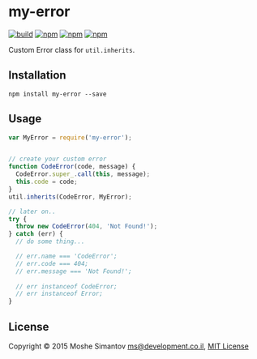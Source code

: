 # my-error

[![build](https://img.shields.io/travis/moshest/my-error.svg)](https://travis-ci.org/moshest/my-error)
[![npm](https://img.shields.io/npm/v/my-error.svg)](https://npmjs.org/package/my-error)
[![npm](https://img.shields.io/npm/dm/my-error.svg)](https://npmjs.org/package/my-error)
[![npm](https://img.shields.io/npm/l/my-error.svg)](LICENSE)


Custom Error class for `util.inherits`.

## Installation

```
npm install my-error --save
```

## Usage

```javascript
var MyError = require('my-error');


// create your custom error
function CodeError(code, message) {
  CodeError.super_.call(this, message);
  this.code = code;
}
util.inherits(CodeError, MyError);
```

```javascript
// later on..
try {
  throw new CodeError(404, 'Not Found!');
} catch (err) {
  // do some thing...

  // err.name === 'CodeError';
  // err.code === 404;
  // err.message === 'Not Found!';
  
  // err instanceof CodeError;
  // err instanceof Error;
}
```

## License

Copyright &copy; 2015 Moshe Simantov <ms@development.co.il>, 
[MIT License](LICENSE)

